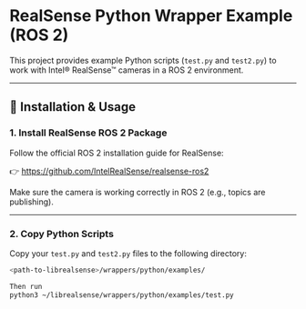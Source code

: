 # RealSense Python Wrapper Example (ROS 2)

This project provides example Python scripts (`test.py` and `test2.py`) to work with Intel® RealSense™ cameras in a ROS 2 environment.

---

## 🔧 Installation & Usage

### 1. Install RealSense ROS 2 Package

Follow the official ROS 2 installation guide for RealSense:

👉 https://github.com/IntelRealSense/realsense-ros2

Make sure the camera is working correctly in ROS 2 (e.g., topics are publishing).

---

### 2. Copy Python Scripts

Copy your `test.py` and `test2.py` files to the following directory:

```bash
<path-to-librealsense>/wrappers/python/examples/

Then run 
python3 ~/librealsense/wrappers/python/examples/test.py

